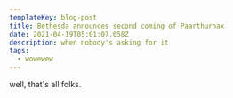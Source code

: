 ```yaml
---
templateKey: blog-post
title: Bethesda announces second coming of Paarthurnax
date: 2021-04-19T05:01:07.058Z
description: when nobody's asking for it
tags:
  - wowewew
---
```

well, that's all folks.